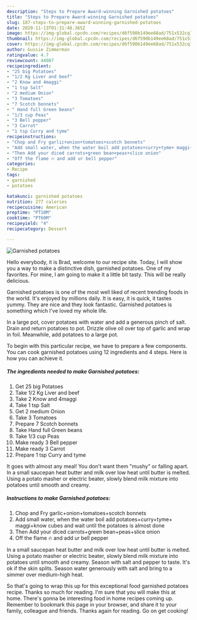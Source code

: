 ```yaml
---
description: "Steps to Prepare Award-winning Garnished potatoes"
title: "Steps to Prepare Award-winning Garnished potatoes"
slug: 187-steps-to-prepare-award-winning-garnished-potatoes
date: 2020-11-13T01:31:48.365Z
image: https://img-global.cpcdn.com/recipes/d6f590b149ee68ad/751x532cq70/garnished-potatoes-recipe-main-photo.jpg
thumbnail: https://img-global.cpcdn.com/recipes/d6f590b149ee68ad/751x532cq70/garnished-potatoes-recipe-main-photo.jpg
cover: https://img-global.cpcdn.com/recipes/d6f590b149ee68ad/751x532cq70/garnished-potatoes-recipe-main-photo.jpg
author: Gussie Zimmerman
ratingvalue: 4.7
reviewcount: 44087
recipeingredient:
- "25 big Potatoes"
- "1/2 Kg Liver and beef"
- "2 Know and 4maggi"
- "1 tsp Salt"
- "2 medium Onion"
- "3 Tomatoes"
- "7 Scotch bonnets"
- " Hand full Green beans"
- "1/3 cup Peas"
- "3 Bell pepper"
- "3 Carrot"
- "1 tsp Curry and tyme"
recipeinstructions:
- "Chop and Fry garlic+onion+tomatoes+scotch bonnets"
- "Add small water, when the water boil add potatoes+curry+tyme+ maggi+know cubes and wait until the potatoes is almost done"
- "Then Add your diced carrots+green bean+peas+slice onion"
- "Off the flame 🔥 and add ur bell pepper"
categories:
- Recipe
tags:
- garnished
- potatoes

katakunci: garnished potatoes 
nutrition: 277 calories
recipecuisine: American
preptime: "PT10M"
cooktime: "PT60M"
recipeyield: "4"
recipecategory: Dessert

---
```



![Garnished potatoes](https://img-global.cpcdn.com/recipes/d6f590b149ee68ad/751x532cq70/garnished-potatoes-recipe-main-photo.jpg)

Hello everybody, it is Brad, welcome to our recipe site. Today, I will show you a way to make a distinctive dish, garnished potatoes. One of my favorites. For mine, I am going to make it a little bit tasty. This will be really delicious.

Garnished potatoes is one of the most well liked of recent trending foods in the world. It's enjoyed by millions daily. It is easy, it is quick, it tastes yummy. They are nice and they look fantastic. Garnished potatoes is something which I've loved my whole life.

In a large pot, cover potatoes with water and add a generous pinch of salt. Drain and return potatoes to pot. Drizzle olive oil over top of garlic and wrap in foil. Meanwhile, add potatoes to a large pot.


To begin with this particular recipe, we have to prepare a few components. You can cook garnished potatoes using 12 ingredients and 4 steps. Here is how you can achieve it.

<!--inarticleads1-->

##### The ingredients needed to make Garnished potatoes:

1. Get 25 big Potatoes
1. Take 1/2 Kg Liver and beef
1. Take 2 Know and 4maggi
1. Take 1 tsp Salt
1. Get 2 medium Onion
1. Take 3 Tomatoes
1. Prepare 7 Scotch bonnets
1. Take  Hand full Green beans
1. Take 1/3 cup Peas
1. Make ready 3 Bell pepper
1. Make ready 3 Carrot
1. Prepare 1 tsp Curry and tyme


It goes with almost any meal! You don&#39;t want them &#34;mushy&#34; or falling apart. In a small saucepan heat butter and milk over low heat until butter is melted. Using a potato masher or electric beater, slowly blend milk mixture into potatoes until smooth and creamy. 

<!--inarticleads2-->

##### Instructions to make Garnished potatoes:

1. Chop and Fry garlic+onion+tomatoes+scotch bonnets
1. Add small water, when the water boil add potatoes+curry+tyme+ maggi+know cubes and wait until the potatoes is almost done
1. Then Add your diced carrots+green bean+peas+slice onion
1. Off the flame 🔥 and add ur bell pepper


In a small saucepan heat butter and milk over low heat until butter is melted. Using a potato masher or electric beater, slowly blend milk mixture into potatoes until smooth and creamy. Season with salt and pepper to taste. It&#39;s ok if the skin splits. Season water generously with salt and bring to a simmer over medium-high heat. 

So that's going to wrap this up for this exceptional food garnished potatoes recipe. Thanks so much for reading. I'm sure that you will make this at home. There's gonna be interesting food in home recipes coming up. Remember to bookmark this page in your browser, and share it to your family, colleague and friends. Thanks again for reading. Go on get cooking!
